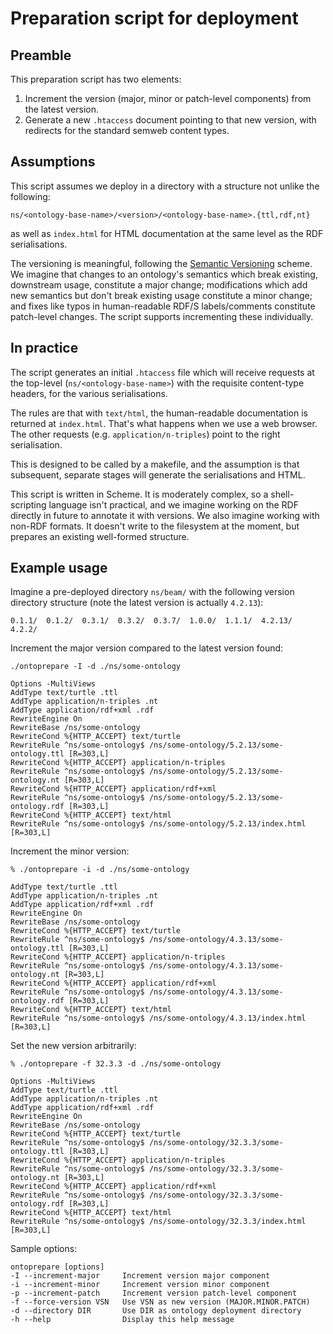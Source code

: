 # Preparation script for deployment
## Preamble
This preparation script has two elements:

1. Increment the version (major, minor or patch-level components) from the latest version.
2. Generate a new `.htaccess` document pointing to that new version, with redirects for the standard semweb content types.

## Assumptions

This script assumes we deploy in a directory with a structure not unlike the following:

`ns/<ontology-base-name>/<version>/<ontology-base-name>.{ttl,rdf,nt}`

as well as `index.html` for HTML documentation at the same level as the RDF serialisations.

The versioning is meaningful, following the [Semantic Versioning](https://semver.org/) scheme. We imagine that changes to an ontology's semantics which break existing, downstream usage, constitute a major change; modifications which add new semantics but don't break existing usage constitute a minor change; and fixes like typos in human-readable RDF/S labels/comments constitute patch-level changes. The script supports incrementing these individually.

## In practice

The script generates an initial `.htaccess` file which will receive requests at the top-level (`ns/<ontology-base-name>`) with the requisite content-type headers, for the various serialisations.

The rules are that with `text/html`, the human-readable documentation is returned at `index.html`. That's what happens when we use a web browser. The other requests (e.g. `application/n-triples`) point to the right serialisation.

This is designed to be called by a makefile, and the assumption is that subsequent, separate stages will generate the serialisations and HTML.

This script is written in Scheme. It is moderately complex, so a shell-scripting language isn't practical, and we imagine working on the RDF directly in future to annotate it with versions. We also imagine working with non-RDF formats. It doesn't write to the filesystem at the moment, but prepares an existing well-formed structure.

## Example usage

Imagine a pre-deployed directory `ns/beam/` with the following version directory structure (note the latest version is actually `4.2.13`):

	0.1.1/	0.1.2/	0.3.1/	0.3.2/	0.3.7/	1.0.0/	1.1.1/	4.2.13/  4.2.2/
	
Increment the major version compared to the latest version found:

	./ontoprepare -I -d ./ns/some-ontology
	
	Options -MultiViews
	AddType text/turtle .ttl
	AddType application/n-triples .nt
	AddType application/rdf+xml .rdf
	RewriteEngine On
	RewriteBase /ns/some-ontology
	RewriteCond %{HTTP_ACCEPT} text/turtle
	RewriteRule ^ns/some-ontology$ /ns/some-ontology/5.2.13/some-ontology.ttl [R=303,L]
	RewriteCond %{HTTP_ACCEPT} application/n-triples
	RewriteRule ^ns/some-ontology$ /ns/some-ontology/5.2.13/some-ontology.nt [R=303,L]
	RewriteCond %{HTTP_ACCEPT} application/rdf+xml
	RewriteRule ^ns/some-ontology$ /ns/some-ontology/5.2.13/some-ontology.rdf [R=303,L]
	RewriteCond %{HTTP_ACCEPT} text/html
	RewriteRule ^ns/some-ontology$ /ns/some-ontology/5.2.13/index.html [R=303,L]

Increment the minor version:

	% ./ontoprepare -i -d ./ns/some-ontology
	
	AddType text/turtle .ttl
	AddType application/n-triples .nt
	AddType application/rdf+xml .rdf
	RewriteEngine On
	RewriteBase /ns/some-ontology
	RewriteCond %{HTTP_ACCEPT} text/turtle
	RewriteRule ^ns/some-ontology$ /ns/some-ontology/4.3.13/some-ontology.ttl [R=303,L]
	RewriteCond %{HTTP_ACCEPT} application/n-triples
	RewriteRule ^ns/some-ontology$ /ns/some-ontology/4.3.13/some-ontology.nt [R=303,L]
	RewriteCond %{HTTP_ACCEPT} application/rdf+xml
	RewriteRule ^ns/some-ontology$ /ns/some-ontology/4.3.13/some-ontology.rdf [R=303,L]
	RewriteCond %{HTTP_ACCEPT} text/html
	RewriteRule ^ns/some-ontology$ /ns/some-ontology/4.3.13/index.html [R=303,L]


Set the new version arbitrarily:

	% ./ontoprepare -f 32.3.3 -d ./ns/some-ontology

	Options -MultiViews
	AddType text/turtle .ttl
	AddType application/n-triples .nt
	AddType application/rdf+xml .rdf
	RewriteEngine On
	RewriteBase /ns/some-ontology
	RewriteCond %{HTTP_ACCEPT} text/turtle
	RewriteRule ^ns/some-ontology$ /ns/some-ontology/32.3.3/some-ontology.ttl [R=303,L]
	RewriteCond %{HTTP_ACCEPT} application/n-triples
	RewriteRule ^ns/some-ontology$ /ns/some-ontology/32.3.3/some-ontology.nt [R=303,L]
	RewriteCond %{HTTP_ACCEPT} application/rdf+xml
	RewriteRule ^ns/some-ontology$ /ns/some-ontology/32.3.3/some-ontology.rdf [R=303,L]
	RewriteCond %{HTTP_ACCEPT} text/html
	RewriteRule ^ns/some-ontology$ /ns/some-ontology/32.3.3/index.html [R=303,L]

Sample options:

	ontoprepare [options]
	-I --increment-major     Increment version major component
	-i --increment-minor     Increment version minor component
	-p --increment-patch     Increment version patch-level component
	-f --force-version VSN   Use VSN as new version (MAJOR.MINOR.PATCH)
	-d --directory DIR       Use DIR as ontology deployment directory
	-h --help                Display this help message
